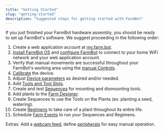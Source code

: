 ```yaml
---
title: "Getting Started"
slug: "getting-started"
description: "Suggested steps for getting started with FarmBot"
---
```


If you just finished your FarmBot hardware assembly, you should be ready to set up FarmBot's software. We suggest proceeding in the following order:

1. Create a web application account at [my.farm.bot](https://my.farm.bot).
2. [Install FarmBot OS](../Device/farmbot-os.md) and [configure FarmBot](../Device/configurator.md) to connect to your home WiFi network and your web application account.
3. Verify that manual movements are successful throughout your FarmBot's working area using the [manual Controls](../Web-App/controls.md).
4. [Calibrate](../Additional-Information/calibration-and-homing.md) the device.
5. Adjust [Device parameters](../Web-App/device.md) as desired and/or needed.
6. Add [Tools and Tool Slots](../Web-App/tools.md).
7. Create and test [Sequences](../Web-App/sequences.md) for mounting and dismounting tools.
8. Add plants to the [Farm Designer](../Web-App/farm-designer.md).
9. Create Sequences to use the Tools on the Plants (ex: planting a seed, watering).
10. Create [Regimens](../Web-App/regimens.md) to take care of a plant throughout its entire life.
11. Schedule [Farm Events](../Web-App/farm-events.md) to run your Sequences and Regimens.

Extras: Add a [webcam feed](../Web-App/controls.md#webcam-feeds), define [peripherals](../Web-App/controls.md#peripherals) for easy manual operation.
